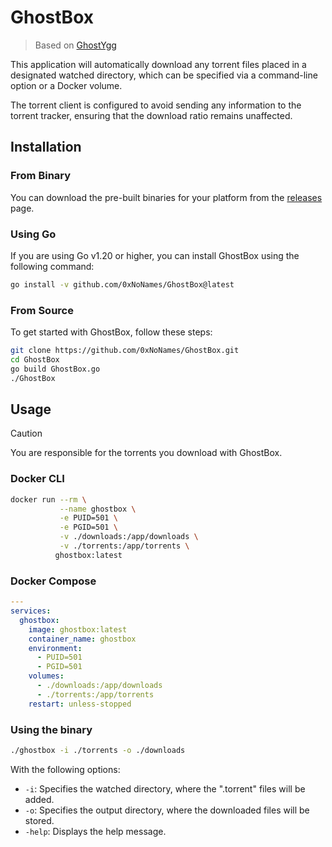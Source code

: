 # GhostBox

> Based on [GhostYgg](https://github.com/GuillaumeMCK/GhostYgg)

This application will automatically download any torrent files placed in a designated watched directory, which can be specified via a command-line option or a Docker volume.

The torrent client is configured to avoid sending any information to the torrent tracker, ensuring that the download ratio remains unaffected.

## Installation

### From Binary

You can download the pre-built binaries for your platform from the [releases](https://github.com/0xNoNames/GhostBox/releases) page.

### Using Go

If you are using Go v1.20 or higher, you can install GhostBox using the following command:

```bash
go install -v github.com/0xNoNames/GhostBox@latest
```

### From Source

To get started with GhostBox, follow these steps:

```bash
git clone https://github.com/0xNoNames/GhostBox.git
cd GhostBox
go build GhostBox.go
./GhostBox
```

## Usage

> [!CAUTION]
> You are responsible for the torrents you download with GhostBox.

### Docker CLI

```sh
docker run --rm \
           --name ghostbox \
           -e PUID=501 \
           -e PGID=501 \
           -v ./downloads:/app/downloads \
           -v ./torrents:/app/torrents \
          ghostbox:latest
```

### Docker Compose

```yaml
---
services:
  ghostbox:
    image: ghostbox:latest
    container_name: ghostbox
    environment:
      - PUID=501
      - PGID=501
    volumes:
      - ./downloads:/app/downloads
      - ./torrents:/app/torrents
    restart: unless-stopped
```

### Using the binary

```sh
./ghostbox -i ./torrents -o ./downloads
```

With the following options:

- `-i`: Specifies the watched directory, where the ".torrent" files will be added.
- `-o`: Specifies the output directory, where the downloaded files will be stored.
- `-help`: Displays the help message.
